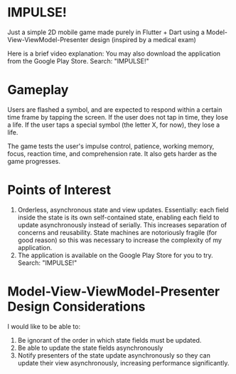 # IMPULSE!
Just a simple 2D mobile game made purely in Flutter + Dart using a Model-View-ViewModel-Presenter design (inspired by a medical exam)

Here is a brief video explanation:
You may also download the application from the Google Play Store. Search: "IMPULSE!"

# Gameplay
Users are flashed a symbol, and are expected to respond within a certain time frame by tapping the screen. If the user does not tap in time, they lose a life. If the user taps a special symbol (the letter X, for now), they lose a life.

The game tests the user's impulse control, patience, working memory, focus, reaction time, and comprehension rate. It also gets harder as the game progresses.

# Points of Interest
1. Orderless, asynchronous state and view updates. Essentially: each field inside the state is its own self-contained state, enabling each field to update asynchronously instead of serially. This increases separation of concerns and reusability. State machines are notoriously fragile (for good reason) so this was necessary to increase the complexity of my application.
2. The application is available on the Google Play Store for you to try. Search: "IMPULSE!"

# Model-View-ViewModel-Presenter Design Considerations
I would like to be able to:
1. Be ignorant of the order in which state fields must be updated.
2. Be able to update the state fields asynchronously
3. Notify presenters of the state update asynchronously so they can update their view asynchronously, increasing performance significantly.
